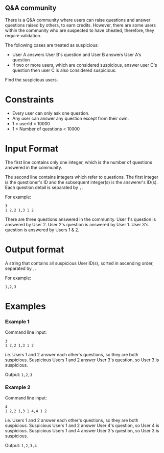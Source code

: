 ## Q&A community

There is a Q&A community where users can raise questions and answer questions raised by others, to earn credits. However, there are some users within the community who are suspected to have cheated, therefore, they require validation.

The following cases are treated as suspicious:

- User A answers User B's question and User B answers User A's question
- If two or more users, which are considered suspicious, answer user C's question then user C is also considered suspicious.

Find the suspicious users.

# Constraints

- Every user can only ask one question.
- Any user can answer any question except from their own.
- 1 < userId < 10000 
- 1 < Number of questions < 10000

# Input Format

The first line contains only one integer, which is the number of questions answered in the community.

The second line contains integers which refer to questions. The first integer is the questioner's ID and the subsequent integer(s) is the answerer's ID(s). Each question detail is separated by `,`. 

For example:
```
3
1 2,2 1,3 1 2
```   

There are three questions answered in the community. User 1's question is answered by User 2. User 2's question is answered by User 1. User 3's question is answered by Users 1 & 2.

# Output format

A string that contains all suspicious User ID(s), sorted in ascending order, separated by `,`.

For example:
```
1,2,3
```

# Examples

### Example 1

Command line input: 
```
3
1 2,2 1,3 1 2
```
i.e. Users 1 and 2 answer each other's questions, so they are both suspicious.
Suspicious Users 1 and 2 answer User 3's question, so User 3 is suspicious.

Output: `1,2,3`

### Example 2

Command line input: 
```
4
1 2,2 1,3 1 4,4 1 2
```
i.e. Users 1 and 2 answer each other's questions, so they are both suspicious.
Suspicious Users 1 and 2 answer User 4's question, so User 4 is suspicious.
Suspicious Users 1 and 4 answer User 3's question, so User 3 is suspicious.

Output: `1,2,3,4`